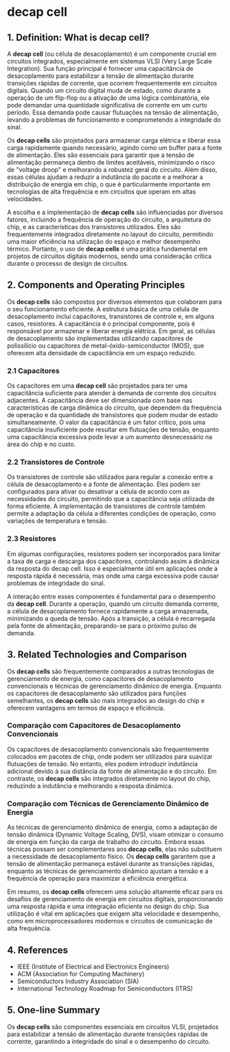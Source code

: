 # decap cell

## 1. Definition: What is **decap cell**?
A **decap cell** (ou célula de desacoplamento) é um componente crucial em circuitos integrados, especialmente em sistemas VLSI (Very Large Scale Integration). Sua função principal é fornecer uma capacitância de desacoplamento para estabilizar a tensão de alimentação durante transições rápidas de corrente, que ocorrem frequentemente em circuitos digitais. Quando um circuito digital muda de estado, como durante a operação de um flip-flop ou a ativação de uma lógica combinatória, ele pode demandar uma quantidade significativa de corrente em um curto período. Essa demanda pode causar flutuações na tensão de alimentação, levando a problemas de funcionamento e comprometendo a integridade do sinal.

Os **decap cells** são projetados para armazenar carga elétrica e liberar essa carga rapidamente quando necessário, agindo como um buffer para a fonte de alimentação. Eles são essenciais para garantir que a tensão de alimentação permaneça dentro de limites aceitáveis, minimizando o risco de "voltage droop" e melhorando a robustez geral do circuito. Além disso, essas células ajudam a reduzir a indutância do pacote e a melhorar a distribuição de energia em chip, o que é particularmente importante em tecnologias de alta frequência e em circuitos que operam em altas velocidades.

A escolha e a implementação de **decap cells** são influenciadas por diversos fatores, incluindo a frequência de operação do circuito, a arquitetura do chip, e as características dos transistores utilizados. Eles são frequentemente integrados diretamente no layout do circuito, permitindo uma maior eficiência na utilização do espaço e melhor desempenho térmico. Portanto, o uso de **decap cells** é uma prática fundamental em projetos de circuitos digitais modernos, sendo uma consideração crítica durante o processo de design de circuitos.

## 2. Components and Operating Principles
Os **decap cells** são compostos por diversos elementos que colaboram para o seu funcionamento eficiente. A estrutura básica de uma célula de desacoplamento inclui capacitores, transistores de controle e, em alguns casos, resistores. A capacitância é o principal componente, pois é responsável por armazenar e liberar energia elétrica. Em geral, as células de desacoplamento são implementadas utilizando capacitores de polissilício ou capacitores de metal-óxido-semiconductor (MOS), que oferecem alta densidade de capacitância em um espaço reduzido.

### 2.1 Capacitores
Os capacitores em uma **decap cell** são projetados para ter uma capacitância suficiente para atender à demanda de corrente dos circuitos adjacentes. A capacitância deve ser dimensionada com base nas características de carga dinâmica do circuito, que dependem da frequência de operação e da quantidade de transistores que podem mudar de estado simultaneamente. O valor da capacitância é um fator crítico, pois uma capacitância insuficiente pode resultar em flutuações de tensão, enquanto uma capacitância excessiva pode levar a um aumento desnecessário na área do chip e no custo.

### 2.2 Transistores de Controle
Os transistores de controle são utilizados para regular a conexão entre a célula de desacoplamento e a fonte de alimentação. Eles podem ser configurados para ativar ou desativar a célula de acordo com as necessidades do circuito, permitindo que a capacitância seja utilizada de forma eficiente. A implementação de transistores de controle também permite a adaptação da célula a diferentes condições de operação, como variações de temperatura e tensão.

### 2.3 Resistores
Em algumas configurações, resistores podem ser incorporados para limitar a taxa de carga e descarga dos capacitores, controlando assim a dinâmica da resposta do decap cell. Isso é especialmente útil em aplicações onde a resposta rápida é necessária, mas onde uma carga excessiva pode causar problemas de integridade do sinal.

A interação entre esses componentes é fundamental para o desempenho da **decap cell**. Durante a operação, quando um circuito demanda corrente, a célula de desacoplamento fornece rapidamente a carga armazenada, minimizando a queda de tensão. Após a transição, a célula é recarregada pela fonte de alimentação, preparando-se para o próximo pulso de demanda.

## 3. Related Technologies and Comparison
Os **decap cells** são frequentemente comparados a outras tecnologias de gerenciamento de energia, como capacitores de desacoplamento convencionais e técnicas de gerenciamento dinâmico de energia. Enquanto os capacitores de desacoplamento são utilizados para funções semelhantes, os **decap cells** são mais integrados ao design do chip e oferecem vantagens em termos de espaço e eficiência.

### Comparação com Capacitores de Desacoplamento Convencionais
Os capacitores de desacoplamento convencionais são frequentemente colocados em pacotes de chip, onde podem ser utilizados para suavizar flutuações de tensão. No entanto, eles podem introduzir indutância adicional devido à sua distância da fonte de alimentação e do circuito. Em contraste, os **decap cells** são integrados diretamente no layout do chip, reduzindo a indutância e melhorando a resposta dinâmica.

### Comparação com Técnicas de Gerenciamento Dinâmico de Energia
As técnicas de gerenciamento dinâmico de energia, como a adaptação de tensão dinâmica (Dynamic Voltage Scaling, DVS), visam otimizar o consumo de energia em função da carga de trabalho do circuito. Embora essas técnicas possam ser complementares aos **decap cells**, elas não substituem a necessidade de desacoplamento físico. Os **decap cells** garantem que a tensão de alimentação permaneça estável durante as transições rápidas, enquanto as técnicas de gerenciamento dinâmico ajustam a tensão e a frequência de operação para maximizar a eficiência energética.

Em resumo, os **decap cells** oferecem uma solução altamente eficaz para os desafios de gerenciamento de energia em circuitos digitais, proporcionando uma resposta rápida e uma integração eficiente no design do chip. Sua utilização é vital em aplicações que exigem alta velocidade e desempenho, como em microprocessadores modernos e circuitos de comunicação de alta frequência.

## 4. References
- IEEE (Institute of Electrical and Electronics Engineers)
- ACM (Association for Computing Machinery)
- Semiconductors Industry Association (SIA)
- International Technology Roadmap for Semiconductors (ITRS)

## 5. One-line Summary
Os **decap cells** são componentes essenciais em circuitos VLSI, projetados para estabilizar a tensão de alimentação durante transições rápidas de corrente, garantindo a integridade do sinal e o desempenho do circuito.